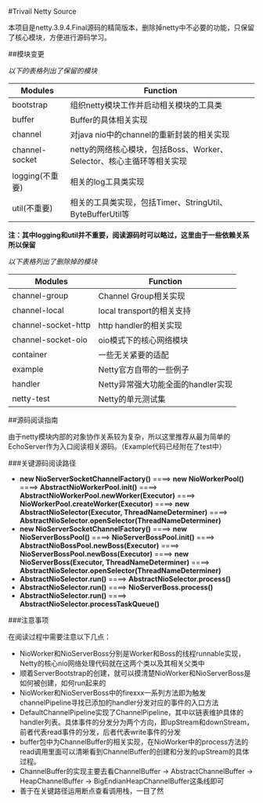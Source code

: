 #Trivail Netty Source

本项目是netty.3.9.4.Final源码的精简版本，删除掉netty中不必要的功能，只保留了核心模块，方便进行源码学习。

##模块变更

*以下的表格列出了保留的模块*

| Modules | Function |
|-----------------|-----------------------------------------------------------------------|
| bootstrap | 组织netty模块工作并启动相关模块的工具类 |
| buffer | Buffer的具体相关实现 |
| channel | 对java nio中的channel的重新封装的相关实现 |
| channel-socket | netty的网络核心模块，包括Boss、Worker、Selector、核心主循环等相关实现 |
| logging(不重要) | 相关的log工具类实现 |
| util(不重要) | 相关的工具类实现，包括Timer、StringUtil、ByteBufferUtil等 |   

**注：其中logging和util并不重要，阅读源码时可以略过，这里由于一些依赖关系所以保留**

*以下表格列出了删除掉的模块*

| Modules | Function |
|---------------------|------------------------------------|
| channel-group | Channel Group相关实现 |
| channel-local | local transport的相关支持 |
| channel-socket-http | http handler的相关实现 |
| channel-socket-oio | oio模式下的核心网络模块 |
| container | 一些无关紧要的适配 |
| example | Netty官方自带的一些例子 |
| handler | Netty异常强大功能全面的handler实现 |
| netty-test |  Netty的单元测试集|  

##源码阅读指南

由于netty模块内部的对象协作关系较为复杂，所以这里推荐从最为简单的EchoServer作为入口阅读相关源码。（Example代码已经附在了test中）

###关键源码阅读路径

* **new NioServerSocketChannelFactory()** ====> **new NioWorkerPool()** ====> **AbstractNioWorkerPool.init()** ====> **AbstractNioWorkerPool.newWorker(Executor)** ====> **NioWorkerPool.createWorker(Executor)** ====> **new AbstractNioSelector(Executor, ThreadNameDeterminer)** ====> **AbstractNioSelector.openSelector(ThreadNameDeterminer)**
* **new NioServerSocketChannelFactory()** ====> **new NioServerBossPool()** ====> **NioServerBossPool.init()** ====> **AbstractNioBossPool.newBoss(Executor)** ====> **NioServerBossPool.newBoss(Executor)** ====> **new NioServerBoss(Executor, ThreadNameDeterminer)** ====> **AbstractNioSelector.openSelector(ThreadNameDeterminer)**
* **AbstractNioSelector.run()** ====> **AbstractNioSelector.process()**
* **AbstractNioSelector.run()** ====> **NioServerBoss.process()**
* **AbstractNioSelector.run()** ====> **AbstractNioSelector.processTaskQueue()**

###注意事项

在阅读过程中需要注意以下几点：

* NioWorker和NioServerBoss分别是Worker和Boss的线程runnable实现，Netty的核心nio网络处理代码就在这两个类以及其相关父类中
* 顺着ServerBootstrap的创建，就可以摸清楚NioWorker和NioServerBoss是如何被创建，如何run起来的
* NioWorker和NioServerBoss中的firexxx一系列方法即为触发channelPipeline寻找已添加的handler分发对应的事件的入口方法
* DefaultChannelPipeline实现了ChannelPipeline，其中以链表维护具体的handler列表。具体事件的分发分为两个方向，即upStream和downStream，前者代表read事件的分发，后者代表write事件的分发
* buffer包中为ChannelBuffer的相关实现，在NioWorker中的process方法的read调用里面可以清晰看到ChannelBuffer的创建和分发的upStream的具体过程。
* ChannelBuffer的实现主要去看ChannelBuffer -> AbstractChannelBuffer -> HeapChannelBuffer -> BigEndianHeapChannelBuffer这条线即可
* 善于在关键路径运用断点查看调用栈，一目了然








